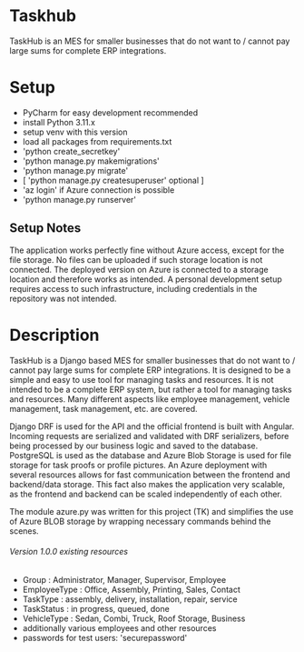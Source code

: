 # Taskhub
TaskHub is an MES for smaller businesses that do not want to / cannot pay large sums for complete ERP integrations.

# Setup
- PyCharm for easy development recommended
- install Python 3.11.x
- setup venv with this version
- load all packages from requirements.txt
- 'python create_secretkey'
- 'python manage.py makemigrations'
- 'python manage.py migrate'
- [ 'python manage.py createsuperuser' optional ]
- 'az login' if Azure connection is possible
- 'python manage.py runserver'

## Setup Notes
The application works perfectly fine without Azure access, except for the file storage. No files can be uploaded if such storage location is not connected.
The deployed version on Azure is connected to a storage location and therefore works as intended.
A personal development setup requires access to such infrastructure, including credentials in the repository was not intended.

# Description
TaskHub is a Django based MES for smaller businesses that do not want to / cannot pay large sums for complete ERP integrations.
It is designed to be a simple and easy to use tool for managing tasks and resources.
It is not intended to be a complete ERP system, but rather a tool for managing tasks and resources.
Many different aspects like employee management, vehicle management, task management, etc. are covered.

Django DRF is used for the API and the official frontend is built with Angular.
Incoming requests are serialized and validated with DRF serializers, before being processed by our business logic and saved to the database.
PostgreSQL is used as the database and Azure Blob Storage is used for file storage for task proofs or profile pictures.
An Azure deployment with several resources allows for fast communication between the frontend and backend/data storage.
This fact also makes the application very scalable, as the frontend and backend can be scaled independently of each other.

The module azure.py was written for this project (TK) and simplifies the use of Azure BLOB storage by wrapping necessary commands behind the scenes.

###### Version 1.0.0 existing resources

- Group : Administrator, Manager, Supervisor, Employee
- EmployeeType : Office, Assembly, Printing, Sales, Contact
- TaskType : assembly, delivery, installation, repair, service
- TaskStatus : in progress, queued, done
- VehicleType : Sedan, Combi, Truck, Roof Storage, Business
- additionally various employees and other resources
- passwords for test users: 'securepassword'